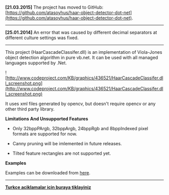 **[21.03.2015]** The project has moved to GitHub: [https://github.com/atasoyhus/haar-object-detector-dot-net](https://github.com/atasoyhus/haar-object-detector-dot-net).


---


**[25.01.2014]** An error that was caused by different decimal separators at different culture settings was fixed.


---


This project (HaarCascadeClassifer.dll) is an implementation of Viola-Jones object detection algorithm in pure vb.net. It can be used with all managed languages supported by .Net.

![http://www.codeproject.com/KB/graphics/436521/HaarCascadeClassifer.dll_screenshot.png](http://www.codeproject.com/KB/graphics/436521/HaarCascadeClassifer.dll_screenshot.png)

It uses xml files generated by opencv, but doesn't require opencv or any other third party library.

**Limitations And Unsupported Features**

  * Only 32bppPArgb, 32bppArgb, 24bppRgb and 8bppIndexed pixel formats are supported for now.

  * Canny pruning will be imlemented in future releases.

  * Tilted feature rectangles are not supported yet.

**Examples**

Examples can be downloaded from [here](https://drive.google.com/folderview?id=0ByjAGD89ASSeX0JsSDhsLUtGWFU&usp=sharing#list).

---

**[Turkce aciklamalar icin buraya tiklayiniz](http://www.atasoyweb.net/HaarCascadeClassifier-dll)**
